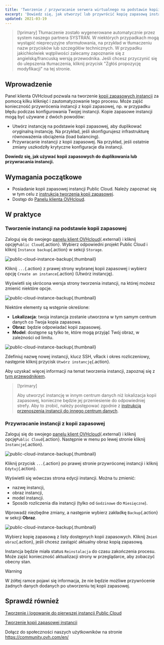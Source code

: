 ```yaml
---
title: 'Tworzenie / przywracanie serwera wirtualnego na podstawie kopii zapasowej'
excerpt: 'Dowiedz się, jak utworzyć lub przywrócić kopię zapasową instancji'
updated: 2021-03-19
---
```


> [!primary]
> Tłumaczenie zostało wygenerowane automatycznie przez system naszego partnera SYSTRAN. W niektórych przypadkach mogą wystąpić nieprecyzyjne sformułowania, na przykład w tłumaczeniu nazw przycisków lub szczegółów technicznych. W przypadku jakichkolwiek wątpliwości zalecamy zapoznanie się z angielską/francuską wersją przewodnika. Jeśli chcesz przyczynić się do ulepszenia tłumaczenia, kliknij przycisk "Zgłóś propozycję modyfikacji" na tej stronie.
> 

## Wprowadzenie

Panel klienta OVHcloud pozwala na tworzenie [kopii zapasowych instancji](/pages/public_cloud/compute/save_an_instance) za pomocą kilku kliknięć i zautomatyzowanie tego procesu.
Może zajść konieczność przywrócenia instancji z kopii zapasowej, np. w przypadku błędu podczas konfigurowania Twojej instancji. Kopie zapasowe instancji mogą być używane z dwóch powodów:

- Utwórz instancję na podstawie kopii zapasowej, aby duplikować oryginalną instancję. Na przykład, jeśli skonfigurujesz infrastrukturę równoważenia obciążenia (load balancing).
- Przywracanie instancji z kopii zapasowej. Na przykład, jeśli ostatnie zmiany uszkodziły krytyczne konfiguracje dla instancji.

**Dowiedz się, jak używać kopii zapasowych do duplikowania lub przywracania instancji.**

## Wymagania początkowe

- Posiadanie kopii zapasowej instancji Public Cloud. Należy zapoznać się w tym celu z [instrukcją tworzenia kopii zapasowej](/pages/public_cloud/compute/save_an_instance).
- Dostęp do [Panelu klienta OVHcloud](/links/manager).

## W praktyce

### Tworzenie instancji na podstawie kopii zapasowej

Zaloguj się do swojego [panelu klient  OVHcloud](/links/manager){.external} i kliknij opcję`Public Cloud`{.action}. Wybierz odpowiedni projekt Public Cloud i kliknij `Instance backup`{.action} w sekcji `Storage`.

![public-cloud-instance-backup](images/restorebackup01.png){.thumbnail}

Kliknij `...`{.action} z prawej strony wybranej kopii zapasowej i wybierz opcję `Create an instance`{.action} (Utwórz instancję).

Wyświetli się skrócona wersja strony tworzenia instancji, na której możesz zmienić niektóre opcje.

![public-cloud-instance-backup](images/restorebackup02.png){.thumbnail}

Niektóre elementy są wstępnie określone:

- **Lokalizacja**: twoja instancja zostanie utworzona w tym samym centrum danych co Twoja kopia zapasowa.
- **Obraz**: będzie odpowiadać kopii zapasowej.
- **Model**: dostępne są tylko te, które mogą przyjąć Twój obraz, w zależności od limitu.

![public-cloud-instance-backup](images/restorebackup03.png){.thumbnail}

Zdefiniuj nazwę nowej instancji, klucz SSH, vRack i okres rozliczeniowy, następnie kliknij przycisk `Utwórz instancję`{.action}.

Aby uzyskać więcej informacji na temat tworzenia instancji, zapoznaj się z [tym przewodnikiem](/pages/public_cloud/compute/public-cloud-first-steps#krok-3-tworzenie-instancji).

> [!primary]
>
> Aby utworzyć instancję w innym centrum danych niż lokalizacja kopii zapasowej, konieczne będzie jej przeniesienie do odpowiedniej strefy. Aby to zrobić, należy postępować zgodnie z [instrukcją przenoszenia instancji do innego centrum danych](/pages/public_cloud/compute/transfer_instance_backup_from_one_datacentre_to_another).
>

### Przywracanie instancji z kopii zapasowej

Zaloguj się do swojego [panelu klient  OVHcloud](/links/manager){.external} i kliknij opcję`Public Cloud`{.action}. Następnie w menu po lewej stronie kliknij `Instancje`{.action}.

![public-cloud-instance-backup](images/restorebackup04.png){.thumbnail}

Kliknij przycisk `...`{.action} po prawej stronie przywróconej instancji i kliknij `Edytuj`{.action}.

Wyświetli się wówczas strona edycji instancji. Można tu zmienić:

- nazwę instancji,
- obraz instancji,
- model instancji.
- Sposób rozliczenia dla instancji (tylko od `Godzinowe` do `Miesięczne`).

Wprowadź niezbędne zmiany, a następnie wybierz zakładkę `Backup`{.action} w sekcji **Obraz**.

![public-cloud-instance-backup](images/restorebackup05.png){.thumbnail}

Wybierz kopię zapasową z listy dostępnych kopii zapasowych. Kliknij `Zmień obraz`{.action}, jeśli chcesz zastąpić aktualny obraz kopią zapasową.

Instancja będzie miała status `Reinstalacja` do czasu zakończenia procesu. Może zajść konieczność aktualizacji strony w przeglądarce, aby zobaczyć obecny stan.

> [!warning]
>
> W żółtej ramce pojawi się informacja, że nie będzie możliwe przywrócenie żadnych danych dodanych po utworzeniu tej kopii zapasowej.
>

## Sprawdź również

[Tworzenie i logowanie do pierwszej instancji Public Cloud](/pages/public_cloud/compute/first_steps_with_public_cloud_instance)

[Tworzenie kopii zapasowej instancji](/pages/public_cloud/compute/save_an_instance)

Dołącz do społeczności naszych użytkowników na stronie <https://community.ovh.com/en/>
